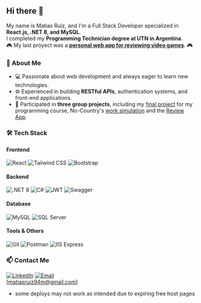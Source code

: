 ## Hi there 👋  

My name is Matias Ruiz, and I'm a Full Stack Developer specialized in **React.js, .NET 8, and MySQL**.  
I completed my **Programming Technician degree at UTN in Argentina**.  
🎮 My last proyect was a **[personal web app for reviewing video games](https://review-app-git-main-ignacioff56s-projects.vercel.app/home)**. 🎮  

### 🚀 About Me  
- 💻 Passionate about web development and always eager to learn new technologies.  
- ⚙️ Experienced in building **RESTful APIs**, authentication systems, and front-end applications.  
- 🚀 Participated in **three group projects**, including my [final project](https://github.com/BrunoCMenna/ecommerce-frontend) for my programming course, No-Country's [work simulation](https://github.com/No-Country-simulation/C23-88-T-WebApp.git) and the [Review App](review-app-woad.vercel.app).  

### 🛠️ Tech Stack  
#### Frontend  
![React](https://img.shields.io/badge/React-20232A?style=for-the-badge&logo=react&logoColor=61DAFB)  ![Tailwind CSS](https://img.shields.io/badge/Tailwind_CSS-38B2AC?style=for-the-badge&logo=tailwind-css&logoColor=white)  ![Bootstrap](https://img.shields.io/badge/Bootstrap-7952B3?style=for-the-badge&logo=bootstrap&logoColor=white)  



#### Backend  
![.NET 8](https://img.shields.io/badge/.NET-512BD4?style=for-the-badge&logo=dotnet&logoColor=white)  ![C#](https://img.shields.io/badge/C%23-239120?style=for-the-badge&logo=c-sharp&logoColor=white)  ![JWT](https://img.shields.io/badge/JWT-000000?style=for-the-badge&logo=json-web-tokens&logoColor=white)  ![Swagger](https://img.shields.io/badge/Swagger-85EA2D?style=for-the-badge&logo=swagger&logoColor=black)  




#### Database  
![MySQL](https://img.shields.io/badge/MySQL-4479A1?style=for-the-badge&logo=mysql&logoColor=white)  ![SQL Server](https://img.shields.io/badge/SQL_Server-CC2927?style=for-the-badge&logo=microsoft-sql-server&logoColor=white)  


#### Tools & Others  
![Git](https://img.shields.io/badge/Git-F05032?style=for-the-badge&logo=git&logoColor=white)  ![Postman](https://img.shields.io/badge/Postman-FF6C37?style=for-the-badge&logo=postman&logoColor=white)   ![IIS Express](https://img.shields.io/badge/IIS_Express-5C2D91?style=for-the-badge&logo=microsoft&logoColor=white)  
 


### 📫 Contact Me  
[![LinkedIn](https://img.shields.io/badge/LinkedIn-0A66C2?style=for-the-badge&logo=linkedin&logoColor=white)](https://www.linkedin.com/in/matias-ruiz-dev/)  [![Email](https://img.shields.io/badge/Email-D14836?style=for-the-badge&logo=gmail&logoColor=white)](mailto:matiasruiz94m@gmail.com)  
[matiasruiz94m@gmail.com]  
 * some deploys may not work as intended due to expiring free host pages




<!--
**MatiRuiz99/MatiRuiz99** is a ✨ _special_ ✨ repository because its `README.md` (this file) appears on your GitHub profile.

Here are some ideas to get you started:

- 🔭 I’m currently working on ...
- 🌱 I’m currently learning ...
- 👯 I’m looking to collaborate on ...
- 🤔 I’m looking for help with ...
- 💬 Ask me about ...
- 📫 How to reach me: ...
- 😄 Pronouns: ...
- ⚡ Fun fact: ...
-->
